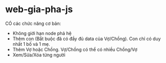 # web-gia-pha-js

CÓ các chức năng cơ bản:
- Không giới hạn node phả hệ
- Thêm con (Bắt buộc đã có đầy đủ data của Vợ/Chồng). Con chỉ có duy nhất 1 bố và 1 mẹ.
- Thêm Vợ hoặc Chồng. Vợ/Chồng có thể có nhiều Chồng/Vợ
- Xem/Sửa/Xóa từng người
